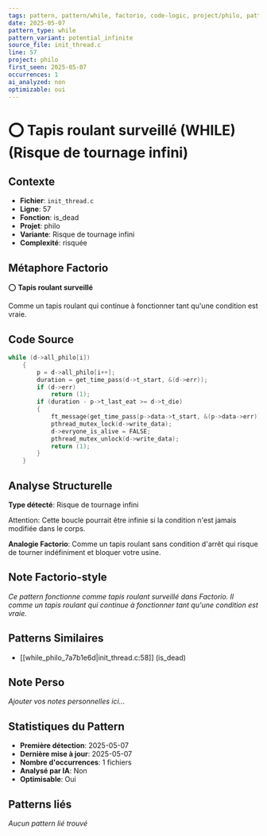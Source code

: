 ```yaml
---
tags: pattern, pattern/while, factorio, code-logic, project/philo, pattern/variant/potential_infinite
date: 2025-05-07
pattern_type: while
pattern_variant: potential_infinite
source_file: init_thread.c
line: 57
project: philo
first_seen: 2025-05-07
occurrences: 1
ai_analyzed: non
optimizable: oui
---
```


# ⭕ Tapis roulant surveillé (WHILE) (Risque de tournage infini)

## Contexte
- **Fichier**: `init_thread.c`
- **Ligne**: 57
- **Fonction**: is_dead
- **Projet**: philo
- **Variante**: Risque de tournage infini
- **Complexité**: risquée

## Métaphore Factorio
⭕ **Tapis roulant surveillé**

Comme un tapis roulant qui continue à fonctionner tant qu'une condition est vraie.

## Code Source
```c
while (d->all_philo[i])
	{
		p = d->all_philo[i++];
		duration = get_time_pass(d->t_start, &(d->err));
		if (d->err)
			return (1);
		if (duration - p->t_last_eat >= d->t_die)
		{
			ft_message(get_time_pass(p->data->t_start, &(p->data->err)), p->id, "died", d);
			pthread_mutex_lock(d->write_data);
			d->evryone_is_alive = FALSE;
			pthread_mutex_unlock(d->write_data);
			return (1);
		}
	}
```

## Analyse Structurelle
**Type détecté**: Risque de tournage infini

Attention: Cette boucle pourrait être infinie si la condition n'est jamais modifiée dans le corps.

**Analogie Factorio**:
Comme un tapis roulant sans condition d'arrêt qui risque de tourner indéfiniment et bloquer votre usine.

## Note Factorio-style
*Ce pattern fonctionne comme tapis roulant surveillé dans Factorio. Il comme un tapis roulant qui continue à fonctionner tant qu'une condition est vraie.*

## Patterns Similaires
- [[while_philo_7a7b1e6d|init_thread.c:58]] (is_dead)

## Note Perso
*Ajouter vos notes personnelles ici...*

## Statistiques du Pattern
- **Première détection**: 2025-05-07
- **Dernière mise à jour**: 2025-05-07
- **Nombre d'occurrences**: 1 fichiers
- **Analysé par IA**: Non
- **Optimisable**: Oui

## Patterns liés
*Aucun pattern lié trouvé*
